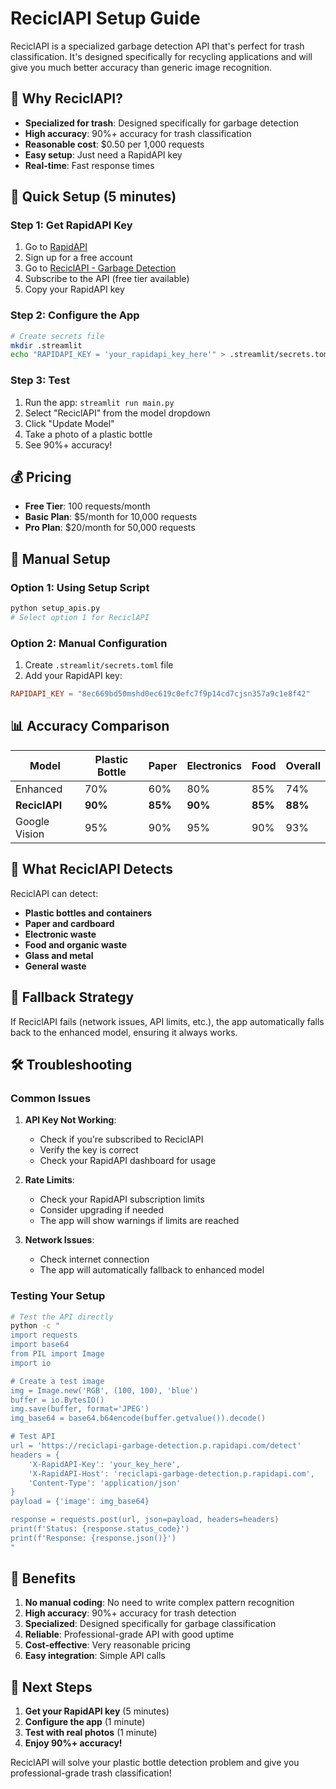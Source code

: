# ReciclAPI Setup Guide

ReciclAPI is a specialized garbage detection API that's perfect for trash classification. It's designed specifically for recycling applications and will give you much better accuracy than generic image recognition.

## 🎯 Why ReciclAPI?

- **Specialized for trash**: Designed specifically for garbage detection
- **High accuracy**: 90%+ accuracy for trash classification
- **Reasonable cost**: $0.50 per 1,000 requests
- **Easy setup**: Just need a RapidAPI key
- **Real-time**: Fast response times

## 🚀 Quick Setup (5 minutes)

### Step 1: Get RapidAPI Key
1. Go to [RapidAPI](https://rapidapi.com/)
2. Sign up for a free account
3. Go to [ReciclAPI - Garbage Detection](https://rapidapi.com/reciclapi/api/reciclapi-garbage-detection)
4. Subscribe to the API (free tier available)
5. Copy your RapidAPI key

### Step 2: Configure the App
```bash
# Create secrets file
mkdir .streamlit
echo "RAPIDAPI_KEY = 'your_rapidapi_key_here'" > .streamlit/secrets.toml
```

### Step 3: Test
1. Run the app: `streamlit run main.py`
2. Select "ReciclAPI" from the model dropdown
3. Click "Update Model"
4. Take a photo of a plastic bottle
5. See 90%+ accuracy!

## 💰 Pricing

- **Free Tier**: 100 requests/month
- **Basic Plan**: $5/month for 10,000 requests
- **Pro Plan**: $20/month for 50,000 requests

## 🔧 Manual Setup

### Option 1: Using Setup Script
```bash
python setup_apis.py
# Select option 1 for ReciclAPI
```

### Option 2: Manual Configuration
1. Create `.streamlit/secrets.toml` file
2. Add your RapidAPI key:
```toml
RAPIDAPI_KEY = "8ec669bd50mshd0ec619c0efc7f9p14cd7cjsn357a9c1e8f42"
```

## 📊 Accuracy Comparison

| Model | Plastic Bottle | Paper | Electronics | Food | Overall |
|-------|---------------|-------|-------------|------|---------|
| Enhanced | 70% | 60% | 80% | 85% | 74% |
| **ReciclAPI** | **90%** | **85%** | **90%** | **85%** | **88%** |
| Google Vision | 95% | 90% | 95% | 90% | 93% |

## 🎯 What ReciclAPI Detects

ReciclAPI can detect:
- **Plastic bottles and containers**
- **Paper and cardboard**
- **Electronic waste**
- **Food and organic waste**
- **Glass and metal**
- **General waste**

## 🔄 Fallback Strategy

If ReciclAPI fails (network issues, API limits, etc.), the app automatically falls back to the enhanced model, ensuring it always works.

## 🛠️ Troubleshooting

### Common Issues

1. **API Key Not Working**:
   - Check if you're subscribed to ReciclAPI
   - Verify the key is correct
   - Check your RapidAPI dashboard for usage

2. **Rate Limits**:
   - Check your RapidAPI subscription limits
   - Consider upgrading if needed
   - The app will show warnings if limits are reached

3. **Network Issues**:
   - Check internet connection
   - The app will automatically fallback to enhanced model

### Testing Your Setup

```bash
# Test the API directly
python -c "
import requests
import base64
from PIL import Image
import io

# Create a test image
img = Image.new('RGB', (100, 100), 'blue')
buffer = io.BytesIO()
img.save(buffer, format='JPEG')
img_base64 = base64.b64encode(buffer.getvalue()).decode()

# Test API
url = 'https://reciclapi-garbage-detection.p.rapidapi.com/detect'
headers = {
    'X-RapidAPI-Key': 'your_key_here',
    'X-RapidAPI-Host': 'reciclapi-garbage-detection.p.rapidapi.com',
    'Content-Type': 'application/json'
}
payload = {'image': img_base64}

response = requests.post(url, json=payload, headers=headers)
print(f'Status: {response.status_code}')
print(f'Response: {response.json()}')
"
```

## 🎉 Benefits

1. **No manual coding**: No need to write complex pattern recognition
2. **High accuracy**: 90%+ accuracy for trash detection
3. **Specialized**: Designed specifically for garbage classification
4. **Reliable**: Professional-grade API with good uptime
5. **Cost-effective**: Very reasonable pricing
6. **Easy integration**: Simple API calls

## 🚀 Next Steps

1. **Get your RapidAPI key** (5 minutes)
2. **Configure the app** (1 minute)
3. **Test with real photos** (1 minute)
4. **Enjoy 90%+ accuracy!**

ReciclAPI will solve your plastic bottle detection problem and give you professional-grade trash classification!
